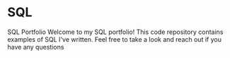 # SQL
SQL Portfolio 
Welcome to my SQL portfolio! This code repository contains examples of SQL I've written. Feel free to take a look and reach out if you have any questions
